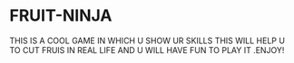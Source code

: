 # FRUIT-NINJA
THIS IS A COOL GAME IN WHICH U SHOW UR SKILLS THIS WILL HELP U TO CUT FRUIS IN REAL LIFE AND U WILL HAVE FUN TO PLAY IT .ENJOY! 
